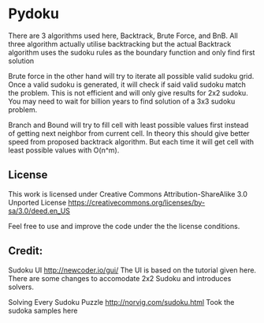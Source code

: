 # Pydoku
There are 3 algorithms used here, Backtrack, Brute Force, and BnB. All three algorithm actually utilise backtracking but
the actual Backtrack algorithm uses the sudoku rules as the boundary function and only find first solution

Brute force in the other hand will try to iterate all possible valid sudoku grid. Once a valid sudoku is generated, it
will check if said valid sudoku match the problem. This is not efficient and will only give results for 2x2 sudoku. You
may need to wait for billion years to find solution of a 3x3 sudoku problem.

Branch and Bound will try to fill cell with least possible values first instead of getting next neighbor from current
cell. In theory this should give better speed from proposed backtrack algorithm. But each time it will get cell with
least possible values with O(n^m).

## License
This work is licensed under Creative Commons Attribution-ShareAlike 3.0 Unported License
https://creativecommons.org/licenses/by-sa/3.0/deed.en_US

Feel free to use and improve the code under the the license conditions.

## Credit:
Sudoku UI http://newcoder.io/gui/
The UI is based on the tutorial given here. There are some changes to accomodate 2x2 Sudoku and introduces solvers.


Solving Every Sudoku Puzzle http://norvig.com/sudoku.html
Took the sudoka samples here